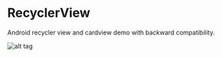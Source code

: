 # RecyclerView
Android recycler view and cardview demo with backward compatibility.

![alt tag](https://raw.githubusercontent.com/mukesh4u/RecyclerView/master/recycler-2016-01-17-231107.png)



